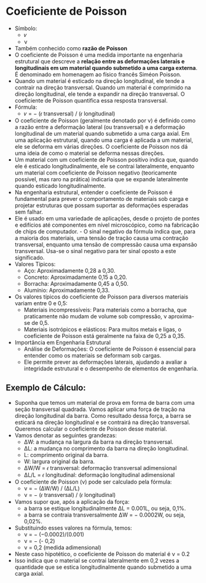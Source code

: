 # Coeficiente de Poisson

- Símbolo:
  - 𝜈
  - ν
- Também conhecido como **razão de Poisson**
- O coeficiente de Poisson é uma medida importante na engenharia estrutural que descreve a **relação entre as deformações laterais e longitudinais em um material quando submetido a uma carga externa**. É denominado em homenagem ao físico francês Siméon Poisson.
- Quando um material é esticado na direção longitudinal, ele tende a contrair na direção transversal. Quando um material é comprimido na direção longitudinal, ele tende a expandir na direção transversal. O coeficiente de Poisson quantifica essa resposta transversal.
- Fórmula:
  - 𝜈 = − (𝜖 transversal) /  (𝜖 longitudinal)
- O coeficiente de Poisson (geralmente denotado por ν) é definido como a razão entre a deformação lateral (ou transversal) e a deformação longitudinal de um material quando submetido a uma carga axial. Em uma aplicação estrutural, quando uma carga é aplicada a um material, ele se deforma em várias direções. O coeficiente de Poisson nos dá uma ideia de como o material se deforma nessas direções.
- Um material com um coeficiente de Poisson positivo indica que, quando ele é esticado longitudinalmente, ele se contrai lateralmente, enquanto um material com coeficiente de Poisson negativo (teoricamente possível, mas raro na prática) indicaria que se expande lateralmente quando esticado longitudinalmente.
- Na engenharia estrutural, entender o coeficiente de Poisson é fundamental para prever o comportamento de materiais sob carga e projetar estruturas que possam suportar as deformações esperadas sem falhar. 
- Ele é usado em uma variedade de aplicações, desde o projeto de pontes e edifícios até componentes em nível microscópico, como na fabricação de chips de computador.
​- O sinal negativo da fórmula indica que, para a maioria dos materiais, uma tensão de tração causa uma contração transversal, enquanto uma tensão de compressão causa uma expansão transversal. Usa-se o sinal negativo para ter sinal oposto a este significado.
- Valores Típicos:
  - Aço: Aproximadamente 0,28 a 0,30.
  - Concreto: Aproximadamente 0,15 a 0,20.
  - Borracha: Aproximadamente 0,45 a 0,50.
  - Alumínio: Aproximadamente 0,33.
- Os valores típicos do coeficiente de Poisson para diversos materiais variam entre 0 e 0,5:
  - Materiais incompressíveis: Para materiais como a borracha, que praticamente não mudam de volume sob compressão, ν aproxima-se de 0,5.
  - Materiais isotrópicos e elásticos: Para muitos metais e ligas, o coeficiente de Poisson está geralmente na faixa de 0,25 a 0,35.
- Importância em Engenharia Estrutural
  - Análise de Deformações: O coeficiente de Poisson é essencial para entender como os materiais se deformam sob cargas. 
  - Ele permite prever as deformações laterais, ajudando a avaliar a integridade estrutural e o desempenho de elementos de engenharia.

##  Exemplo de Cálculo:
- Suponha que temos um material de prova em forma de barra com uma seção transversal quadrada. Vamos aplicar uma força de tração na direção longitudinal da barra. Como resultado dessa força, a barra se esticará na direção longitudinal e se contrairá na direção transversal. Queremos calcular o coeficiente de Poisson desse material.
- Vamos denotar as seguintes grandezas:
  - ΔW: a mudança na largura da barra na direção transversal.
  - ΔL: a mudança no comprimento da barra na direção longitudinal.
  - L: comprimento original da barra.
  - W: largura original da barra.
  - ΔW/W = 𝜖 transversal: deformação transversal adimensional
  - ΔL/L = 𝜖 longitudinal: deformação longitudinal adimensional
- O coeficiente de Poisson (ν) pode ser calculado pela fórmula:
  - ν = − (ΔW/W) / (ΔL/L)
  - ν = − (𝜖 transversal) / (𝜖 longitudinal)
- Vamos supor que, após a aplicação da força:
  - a barra se estique longitudinalmente ΔL = 0.001L, ou seja, 0,1%.
  - a barra se contraia transversalmente ΔW = − 0.0002W, ou seja, 0,02%.
- Substituindo esses valores na fórmula, temos:
  - ν = − (−0.0002)/(0.001)
  - ν = − (- 0,2)
  - ν = 0,2 (medida adimensional)
- Neste caso hipotético, o coeficiente de Poisson do material é ν = 0.2
- Isso indica que o material se contrai lateralmente em 0,2 vezes a quantidade que se estica longitudinalmente quando submetido a uma carga axial.
